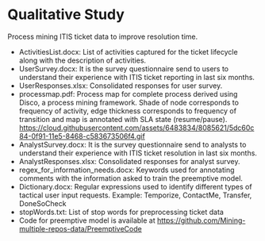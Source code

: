 # Qualitative Study
Process mining ITIS ticket data to improve resolution time.

- ActivitiesList.docx: List of activities captured for the ticket lifecycle along with the description of activities.
- UserSurvey.docx: It is the survey questionnaire send to users to understand their experience with ITIS ticket reporting in last six months.
- UserResponses.xlsx: Consolidated responses for user survey.
- processmap.pdf: Process map for complete process derived using Disco, a process mining framework. Shade of node corresponds to frequency of activity, edge thickness corresponds to frequency of transition and map is annotated with SLA state (resume/pause).
https://cloud.githubusercontent.com/assets/6483834/8085621/5dc60c84-0f91-11e5-8468-c583673506f4.gif
- AnalystSurvey.docx: It is the survey questionnaire send to analysts to understand their experience with ITIS ticket resolution in last six months.
- AnalystResponses.xlsx: Consolidated responses for analyst survey.
- regex_for_information_needs.docx: Keywords used for annotating comments with the information asked to train the preemptive model.
- Dictionary.docx: Regular expressions used to identify different types of tactical user input requests. Example: Temporize, ContactMe, Transfer, DoneSoCheck
- stopWords.txt: List of stop words for preprocessing ticket data
- Code for preemptive model is available at https://github.com/Mining-multiple-repos-data/PreemptiveCode
